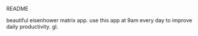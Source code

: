 README

beautiful eisenhower matrix app. use this app at 9am every day to improve daily productivity. gl.
